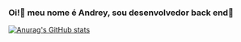 ### Oi!👋 meu nome é Andrey, sou desenvolvedor back end👋

[![Anurag's GitHub stats](https://github-readme-stats.vercel.app/api?username=andreygrcc)](https://github.com/anuraghazra/github-readme-stats)

